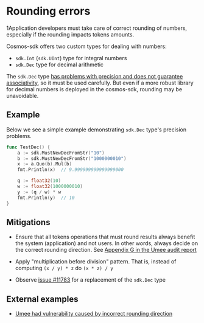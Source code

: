 # Rounding errors

1Application developers must take care of correct rounding of numbers, especially if the rounding impacts tokens amounts.

Cosmos-sdk offers two custom types for dealing with numbers:

- `sdk.Int` (`sdk.UInt`) type for integral numbers
- `sdk.Dec` type for decimal arithmetic

The `sdk.Dec` type [has problems with precision and does not guarantee associativity](https://github.com/cosmos/cosmos-sdk/issues/7773), so it must be used carefully. But even if a more robust library for decimal numbers is deployed in the cosmos-sdk, rounding may be unavoidable.

## Example

Below we see a simple example demonstrating `sdk.Dec` type's precision problems.

```go
func TestDec() {
    a := sdk.MustNewDecFromStr("10")
    b := sdk.MustNewDecFromStr("1000000010")
    x := a.Quo(b).Mul(b)
    fmt.Println(x)  // 9.999999999999999000

    q := float32(10)
    w := float32(1000000010)
    y := (q / w) * w
    fmt.Println(y)  // 10
}
```

## Mitigations

- Ensure that all tokens operations that must round results always benefit the system (application) and not users. In other words, always decide on the correct rounding direction. See [Appendix G in the Umee audit report](https://github.com/trailofbits/publications/blob/master/reviews/Umee.pdf)

- Apply "multiplication before division" pattern. That is, instead of computing `(x / y) * z` do `(x * z) / y`

- Observe [issue #11783](https://github.com/cosmos/cosmos-sdk/issues/11783) for a replacement of the `sdk.Dec` type

## External examples

- [Umee had vulnerability caused by incorrect rounding direction](https://github.com/umee-network/umee/issues/545)